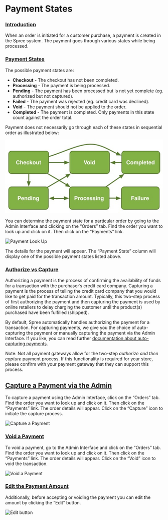 # Payment States

### [Introduction](https://guides.spreecommerce.org/user/payments/payment_states.html#introduction) <a id="introduction"></a>

When an order is initiated for a customer purchase, a payment is created in the Spree system. The payment goes through various states while being processed.

### [Payment States](https://guides.spreecommerce.org/user/payments/payment_states.html#payment-states) <a id="payment-states"></a>

The possible payment states are:

* **Checkout** - The checkout has not been completed.
* **Processing** - The payment is being processed.
* **Pending** - The payment has been processed but is not yet complete \(eg. authorized but not captured\).
* **Failed** - The payment was rejected \(eg. credit card was declined\).
* **Void** - The payment should not be applied to the order.
* **Completed** - The payment is completed. Only payments in this state count against the order total.

Payment does not necessarily go through each of these states in sequential order as illustrated below:

![](../.gitbook/assets/payment_flow.jpg)

You can determine the payment state for a particular order by going to the Admin Interface and clicking on the “Orders” tab. Find the order you want to look up and click on it. Then click on the “Payments” link.



![Payment Look Up](https://guides.spreecommerce.org/static/dad829128fd7032d836665dd395431be/eef13/payments_look_up.jpg)

The details for the payment will appear. The “Payment State” column will display one of the possible payment states listed above.

### [Authorize vs Capture](https://guides.spreecommerce.org/user/payments/payment_states.html#authorize-vs-capture) <a id="authorize-vs-capture"></a>

Authorizing a payment is the process of confirming the availability of funds for a transaction with the purchaser’s credit card company. Capturing a payment is the process of telling the credit card company that you would like to get paid for the transaction amount. Typically, this two-step process of first authorizing the payment and then capturing the payment is used by online retailers to delay charging the customer until the product\(s\) purchased have been fulfilled \(shipped\).

By default, Spree automatically handles authorizing the payment for a transaction. For capturing payments, we give you the choice of auto-capturing the payment or manually capturing the payment via the Admin Interface. If you like, you can read further [documentation about auto-capturing payments](https://guides.spreecommerce.org/developer/internals/payments.html#auto-capturing).

Note: Not all payment gateways allow for the two-step _authorize and then capture_ payment process. If this functionality is required for your store, please confirm with your payment gateway that they can support this process.

## [Capture a Payment via the Admin](https://guides.spreecommerce.org/user/payments/payment_states.html#capture-a-payment-via-the-admin) <a id="capture-a-payment-via-the-admin"></a>

To capture a payment using the Admin Interface, click on the “Orders” tab. Find the order you want to look up and click on it. Then click on the “Payments” link. The order details will appear. Click on the “Capture” icon to initiate the capture process.



![Capture a Payment](https://guides.spreecommerce.org/static/2eb05af81064fdab91c0866dc6428e86/71af9/payment_capture.jpg)

### [Void a Payment](https://guides.spreecommerce.org/user/payments/payment_states.html#void-a-payment) <a id="void-a-payment"></a>

To void a payment, go to the Admin Interface and click on the “Orders” tab. Find the order you want to look up and click on it. Then click on the “Payments” link. The order details will appear. Click on the “Void” icon to void the transaction.



![Void a Payment](https://guides.spreecommerce.org/static/928565dcd581c00feeb1a82213d4d2ed/a6e4d/payment_void.jpg)

### [Edit the Payment Amount](https://guides.spreecommerce.org/user/payments/payment_states.html#edit-the-payment-amount) <a id="edit-the-payment-amount"></a>

Additionally, before accepting or voiding the payment you can edit the amount by clicking the “Edit” button.



![Edit button](https://guides.spreecommerce.org/static/ebc801987172847707553e402fa5bf98/9eded/payment_edit_button.jpg)

